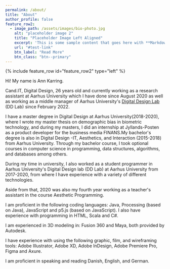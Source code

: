 ```yaml
---
permalink: /about/
title: "About"
author_profile: false
feature_row2:
  - image_path: /assets/images/bio-photo.jpg
    alt: "placeholder image 2"
    title: "Placeholder Image Left Aligned"
    excerpt: 'This is some sample content that goes here with **Markdown** formatting. Left aligned with `type="left"`'
    url: "#test-link"
    btn_label: "Read More"
    btn_class: "btn--primary"
---
```


{% include feature_row id="feature_row2" type="left" %}

Hi! My name is Ann Karring.

Cand.IT, Digital Design, 26 years old and currently working as a research assistant at Aarhus University which  I have done since August 2020 as well as working as a middle manager of Aarhus University's [Digital Design Lab](https://ddlab.au.dk/) (DD Lab) since February 2022.

I have a master degree in Digital Design at Aarhus University(2018-2020), where I wrote my master thesis on demographic bias in biometric technology, and during my masters, I did an internship at Jyllands-Posten as a product developer for the business media FINANS.
​
My bachelor's degree is also in Digital Design -IT, Aesthetics, and Interaction (2015-2018) from Aarhus University.
Through my bachelor course, I took optional courses in computer science in programming, data structures, algorithms, and databases among others.

During my time in university, I also worked as a student programmer in Aarhus University's Digital Design lab (DD Lab) at Aarhus University from 2017-2020, from where I have experience with a variety of different technologies.

Aside from that, 2020 was also my fourth year working as a teacher's assistant in the course Aesthetic Programming.

I am proficient in the following coding languages: Java, Processing (based on Java), JavaScript and p5.js (based on JavaScript).
I also have experience with programming in HTML, Scala and C#.

I am experienced in 3D modeling in: Fusion 360 and Maya, both provided by Autodesk.

I have experience with using the following graphic, film, and wireframing tools: Adobe Illustrator, Adobe XD, Adobe InDesign, Adobe Premiere Pro, Figma and Axure.

I am proficient in speaking and reading Danish, English, and German.
